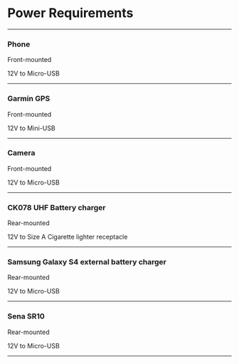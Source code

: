 # Power Requirements

----

### Phone

Front-mounted

12V to Micro-USB 

----

### Garmin GPS

Front-mounted

12V to Mini-USB

----

### Camera

Front-mounted

12V to Micro-USB

----

### CK078 UHF Battery charger

Rear-mounted

12V to Size A Cigarette lighter receptacle

----

### Samsung Galaxy S4 external battery charger

Rear-mounted

12V to Micro-USB

----

### Sena SR10

Rear-mounted

12V to Micro-USB

----